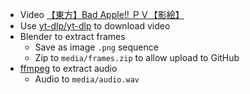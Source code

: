 
* Video [【東方】Bad Apple!! ＰＶ【影絵】](https://www.youtube.com/watch?v=FtutLA63Cp8)
* Use [yt-dlp/yt-dlp](https://github.com/yt-dlp/yt-dlp) to download video
* Blender to extract frames
    * Save as image `.png` sequence
    * Zip to `media/frames.zip` to allow upload to GitHub
* [ffmpeg](https://ffmpeg.org/) to extract audio
    * Audio to `media/audio.wav`
